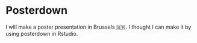 # Posterdown
I will make a poster presentation in Brussels <span>&#x1f1e7;&#x1f1f7;</span>. I thought I can make it by using posterdown in Rstudio. 

